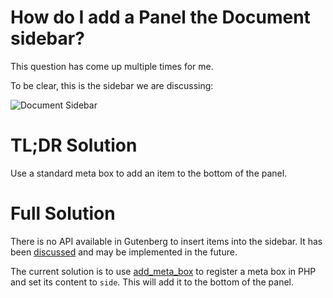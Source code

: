 # How do I add a Panel the Document sidebar?

This question has come up multiple times for me.

To be clear, this is the sidebar we are discussing:

![Document Sidebar](../../../../master/assets/images/q1-screenshot.png?raw=true)


# TL;DR Solution

Use a standard meta box to add an item to the bottom of the panel.

# Full Solution

There is no API available in Gutenberg to insert items into the sidebar. It has been [discussed](https://github.com/WordPress/gutenberg/issues/13357) and may be implemented in the future.

The current solution is to use [add_meta_box](https://developer.wordpress.org/reference/functions/add_meta_box/) to register a meta box in PHP and set its content to `side`.
This will add it to the bottom of the panel.


